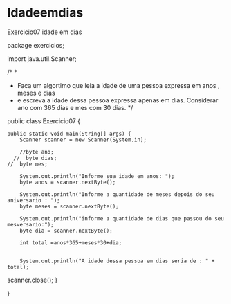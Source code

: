 # Idadeemdias
Exercicio07 idade em dias

package exercicios;

import java.util.Scanner;

/*
 * 
 * Faca um algortimo que leia  a idade de uma pessoa expressa em anos , meses e dias
 * e escreva a idade dessa pessoa expressa apenas em dias. Considerar ano com 365 dias e mes com 30 dias.
 */

public class Exercicio07 {

	public static void main(String[] args) {
		Scanner scanner = new Scanner(System.in);
	
		//byte ano;
	  //  byte dias;
	//	byte mes;
	
		System.out.println("Informe sua idade em anos: ");
		byte anos = scanner.nextByte();
		
		System.out.println("Informe a quantidade de meses depois do seu aniversario : ");
		byte meses = scanner.nextByte();
		
		System.out.println("informe a quantidade de dias que passou do seu mesversario:");
		byte dia = scanner.nextByte();

		int total =anos*365+meses*30+dia;
		
		
		System.out.println("A idade dessa pessoa em dias seria de : " + total);
scanner.close();
	}

}

